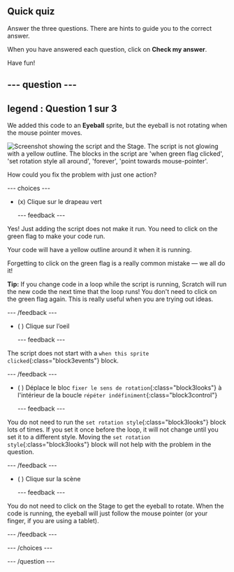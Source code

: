 ## Quick quiz

Answer the three questions. There are hints to guide you to the correct answer.

When you have answered each question, click on **Check my answer**.

Have fun!

--- question ---
---
legend : Question 1 sur 3
---

We added this code to an **Eyeball** sprite, but the eyeball is not rotating when the mouse pointer moves.

![Screenshot showing the script and the Stage. The script is not glowing with a yellow outline. The blocks in the script are 'when green flag clicked', 'set rotation style all around', 'forever', 'point towards mouse-pointer'.](images/code-not-running.png)

How could you fix the problem with just one action?

--- choices ---

- (x) Clique sur le drapeau vert

  --- feedback ---

Yes! Just adding the script does not make it run. You need to click on the green flag to make your code run.

Your code will have a yellow outline around it when it is running.

Forgetting to click on the green flag is a really common mistake — we all do it!

**Tip:** If you change code in a loop while the script is running, Scratch will run the new code the next time that the loop runs! You don't need to click on the green flag again. This is really useful when you are trying out ideas.

  --- /feedback ---

- ( ) Clique sur l’oeil

  --- feedback ---

The script does not start with a `when this sprite clicked`{:class="block3events"} block.

  --- /feedback ---

- ( ) Déplace le bloc `fixer le sens de rotation`{:class="block3looks"} à l'intérieur de la boucle `répéter indéfiniment`{:class="block3control"}

  --- feedback ---

You do not need to run the `set rotation style`{:class="block3looks"} block lots of times. If you set it once before the loop, it will not change until you set it to a different style. Moving the `set rotation style`{:class="block3looks"} block will not help with the problem in the question.

  --- /feedback ---

- ( ) Clique sur la scène

  --- feedback ---

You do not need to click on the Stage to get the eyeball to rotate. When the code is running, the eyeball will just follow the mouse pointer (or your finger, if you are using a tablet).

  --- /feedback ---

--- /choices ---

--- /question ---
